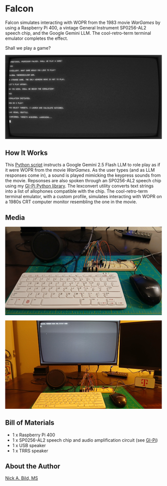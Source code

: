 # Falcon

Falcon simulates interacting with WOPR from the 1983 movie *WarGames* by using a Raspberry Pi 400, a vintage General Instrument SP0256-AL2 speech chip, and the Google Gemini LLM. The cool-retro-term terminal emulator completes the effect.

Shall we play a game?

![](https://raw.githubusercontent.com/nickbild/falcon/refs/heads/main/media/screenshot.jpg)

## How It Works

This [Python script](https://github.com/nickbild/falcon/blob/main/falcon.py) instructs a Google Gemini 2.5 Flash LLM to role play as if it were WOPR from the movie *WarGames*. As the user types (and as LLM responses come in), a sound is played mimicking the keypress sounds from the movie. Repsonses are also spoken through an SP0256-AL2 speech chip using my [GI-Pi Python library](https://github.com/nickbild/gi-pi). The lexconvert utility converts text strings into a list of allophones compatible with the chip. The cool-retro-term terminal emulator, with a custom profile, simulates interacting with WOPR on a 1980s CRT computer monitor resembling the one in the movie. 

## Media

![](https://raw.githubusercontent.com/nickbild/falcon/refs/heads/main/media/hardware_sm.jpg)

![](https://raw.githubusercontent.com/nickbild/falcon/refs/heads/main/media/running_falcon_sm.jpg)

## Bill of Materials

- 1 x Raspberry Pi 400
- 1 x SP0256-AL2 speech chip and audio amplification circuit (see [GI-Pi](https://github.com/nickbild/gi-pi))
- 1 x USB speaker
- 1 x TRRS speaker

## About the Author

[Nick A. Bild, MS](https://nickbild79.firebaseapp.com/#!/)
